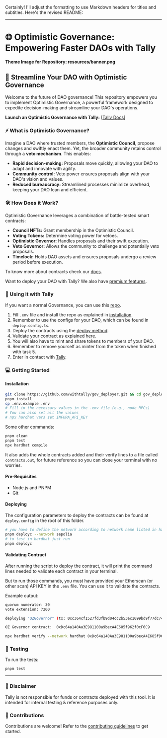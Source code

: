 Certainly! I'll adjust the formatting to use Markdown headers for titles and subtitles. Here's the revised README:

---

# 🌐 Optimistic Governance: Empowering Faster DAOs with Tally

**Theme Image for Repository: resources/banner.png**

## 🚀 Streamline Your DAO with Optimistic Governance

Welcome to the future of DAO governance! This repository empowers you to implement Optimistic Governance, a powerful framework designed to expedite decision-making and streamline your DAO's operations.

**Launch an Optimistic Governance with Tally:** [[Tally Docs](https://docs.tally.xyz/premium-features/optimistic-governance)]

### ⚡ What is Optimistic Governance?

Imagine a DAO where trusted members, the **Optimistic Council**, propose changes and swiftly enact them. Yet, the broader community retains control through a **veto mechanism**. This enables:

* **Rapid decision-making:** Proposals move quickly, allowing your DAO to adapt and innovate with agility.
* **Community control:** Veto power ensures proposals align with your DAO's vision and values.
* **Reduced bureaucracy:** Streamlined processes minimize overhead, keeping your DAO lean and efficient.

### 🛠 How Does it Work?

Optimistic Governance leverages a combination of battle-tested smart contracts:

* **Council NFTs:** Grant membership in the Optimistic Council.
* **Voting Tokens:** Determine voting power for vetoes.
* **Optimistic Governor:** Handles proposals and their swift execution.
* **Veto Governor:** Allows the community to challenge and potentially veto proposals.
* **Timelock:** Holds DAO assets and ensures proposals undergo a review period before execution.

To know more about contracts check our [docs](https://docs.tally.xyz).

Want to deploy your DAO with Tally? We also have [premium features](https://docs.tally.xyz/premium-features).

### 🧐 Using it with Tally

If you want a normal Governance, you can use this [repo](https://github.com/withtally/gov_deployer).

1. Fill `.env` file and install the repo as explained in [installation](#installation).
2. Remember to use the configs for your DAO, which can be found in `deploy.config.ts`.
3. Deploy the contracts using the [deploy method](#deploying).
4. Validate your contract as explained [here](#validating-contract).
5. You will also have to mint and share tokens to members of your DAO.
6. Remember to remove yourself as minter from the token when finished with task 5.
7. Enter in contact with [Tally](mailto:biz@tally.xyz).

### 💻 Getting Started

#### Installation

```bash
git clone https://github.com/withtally/gov_deployer.git && cd gov_deployer && git checkout new
pnpm install
cp .env.example .env
# Fill in the necessary values in the .env file (e.g., node RPCs)
# You can also set all the values 
# npx hardhat vars set INFURA_API_KEY
```

Some other commands:

```bash
pnpm clean
pnpm test
npx hardhat compile
```

It also adds the whole contracts added and their verify lines to a file called `contracts.out`, for future reference so you can close your terminal with no worries.

#### Pre-Requisites

- Node.js and PNPM
- Git

#### Deploying

The configuration parameters to deploy the contracts can be found at `deploy.config` in the root of this folder.

```bash
# you have to define the network according to network name listed in hardhat.config.ts
pnpm deployc --network sepolia
# to test in hardhat just run
pnpm deployc
```

#### Validating Contract

After running the script to deploy the contract, it will print the command lines needed to validate each contract in your terminal. 

But to run those commands, you must have provided your Etherscan (or other scan) API KEY in the `.env` file. You can use it to validate the contracts.

Example output:

```bash
quorum numerator: 30 
vote extension: 7200 

deploying "OZGovernor" (tx: 0xc364cf1527fd3fb9d04cc2b53ec1099bd9f77dc745d6932060a06b4fdb2f98f9)...: deployed at 0xDc64a140Aa3E981100a9becA4E685f962f0cF6C9 with 4800366 gas

OZ Governor contract:  0xDc64a140Aa3E981100a9becA4E685f962f0cF6C9

npx hardhat verify --network hardhat 0xDc64a140Aa3E981100a9becA4E685f962f0cF6C9 "EXAMPLE GROUP" 0xCf7Ed3AccA5a467e9e704C703E8D87F634fB0Fc9 0xe7f1725E7734CE288F8367e1Bb143E90bb3F0512 7200 50400 0 30 7200
```


### 🧪 Testing

To run the tests:

```bash
pnpm test
```
----------

### 🚨 Disclaimer

Tally is not responsible for funds or contracts deployed with this tool. It is intended for internal testing & reference purposes only.

### 🤝 Contributions

Contributions are welcome! Refer to the [contributing guidelines](CONTRIBUTING.md) to get started.
